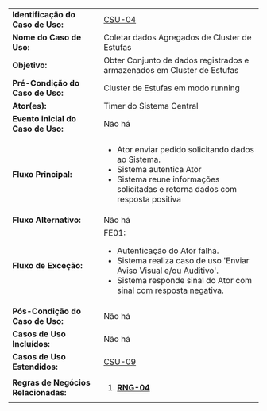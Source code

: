 |   	|	    |
|---	|---	|
|**Identificação do Caso de Uso:**|[CSU-04](https://github.com/avandrevitor/hidroino/blob/master/project/artifacts/table_use_of_cases.md)|
|**Nome do Caso de Uso:**|Coletar dados Agregados de Cluster de Estufas|
|**Objetivo:**|Obter Conjunto de dados registrados e armazenados em Cluster de Estufas|
|**Pré-Condição do Caso de Uso:**|Cluster de Estufas em modo running|
|**Ator(es):**|Timer do Sistema Central|
|**Evento inicial do Caso de Uso:**|Não há|
|**Fluxo Principal:**|<ul><li>Ator enviar pedido solicitando dados ao Sistema.</li><li>Sistema autentica Ator</li><li>Sistema reune informações solicitadas e retorna dados com resposta positiva</li></ul>| 
|**Fluxo Alternativo:**|Não há|
|**Fluxo de Exceção:**|FE01:<ul><li>Autenticação do Ator falha.</li><li>Sistema realiza caso de uso 'Enviar Aviso Visual e/ou Auditivo'.</li><li>Sistema responde sinal do Ator com sinal com resposta negativa.</li></ul>|
|**Pós-Condição do Caso de Uso:**|Não há|
|**Casos de Uso Incluídos:**|Não há|
|**Casos de Uso Estendidos:**|[CSU-09](https://github.com/avandrevitor/hidroino/blob/master/project/artifacts/csu-09.md)|
|**Regras de Negócios Relacionadas:**|<ol><li>[**RNG-04**](https://github.com/avandrevitor/hidroino/blob/master/project/artifacts/table_of_business_rules.md)</li></ol>|
